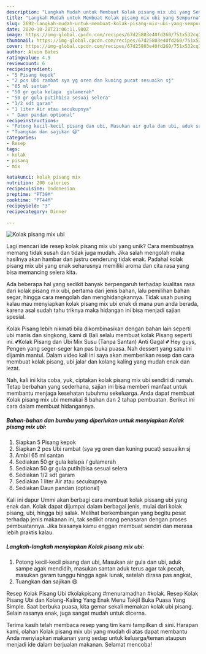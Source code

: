 ```yaml
---
description: "Langkah Mudah untuk Membuat Kolak pisang mix ubi yang Sempurna"
title: "Langkah Mudah untuk Membuat Kolak pisang mix ubi yang Sempurna"
slug: 2692-langkah-mudah-untuk-membuat-kolak-pisang-mix-ubi-yang-sempurna
date: 2020-10-28T21:06:11.980Z
image: https://img-global.cpcdn.com/recipes/67d25803e40fd260/751x532cq70/kolak-pisang-mix-ubi-foto-resep-utama.jpg
thumbnail: https://img-global.cpcdn.com/recipes/67d25803e40fd260/751x532cq70/kolak-pisang-mix-ubi-foto-resep-utama.jpg
cover: https://img-global.cpcdn.com/recipes/67d25803e40fd260/751x532cq70/kolak-pisang-mix-ubi-foto-resep-utama.jpg
author: Alvin Bates
ratingvalue: 4.9
reviewcount: 6
recipeingredient:
- "5 Pisang kepok"
- "2 pcs Ubi rambat sya yg oren dan kuning pucat sesuaikn sj"
- "65 ml santan"
- "50 gr gula kelapa  gulamerah"
- "50 gr gula putihbisa sesuai selera"
- "1/2 sdt garam"
- "1 liter Air atau secukupnya"
- " Daun pandan optional"
recipeinstructions:
- "Potong kecil-kecil pisang dan ubi, Masukan air gula dan ubi, aduk sampe agak mendidih, masukan santan aduk terus agar tak pecah, masukan garam tunggu hingga agak lunak, setelah dirasa pas angkat,"
- "Tuangkan dan sajikan 😆"
categories:
- Resep
tags:
- kolak
- pisang
- mix

katakunci: kolak pisang mix 
nutrition: 200 calories
recipecuisine: Indonesian
preptime: "PT39M"
cooktime: "PT44M"
recipeyield: "3"
recipecategory: Dinner

---
```



![Kolak pisang mix ubi](https://img-global.cpcdn.com/recipes/67d25803e40fd260/751x532cq70/kolak-pisang-mix-ubi-foto-resep-utama.jpg)

Lagi mencari ide resep kolak pisang mix ubi yang unik? Cara membuatnya memang tidak susah dan tidak juga mudah. Jika salah mengolah maka hasilnya akan hambar dan justru cenderung tidak enak. Padahal kolak pisang mix ubi yang enak seharusnya memiliki aroma dan cita rasa yang bisa memancing selera kita.

Ada beberapa hal yang sedikit banyak berpengaruh terhadap kualitas rasa dari kolak pisang mix ubi, pertama dari jenis bahan, lalu pemilihan bahan segar, hingga cara mengolah dan menghidangkannya. Tidak usah pusing kalau mau menyiapkan kolak pisang mix ubi enak di mana pun anda berada, karena asal sudah tahu triknya maka hidangan ini bisa menjadi sajian spesial.

Kolak Pisang lebih nikmati bila dikombinasikan dengan bahan lain seperti ubi manis dan singkong, kami di Bali selalu membuat kolak Pisang seperti ini. 💕Kolak Pisang dan Ubi Mix Susu (Tanpa Santan) Anti Gagal 💕 Hey guys, Pengen yang seger-seger kan pas buka puasa. Nah dessert yang satu ini dijamin mantul. Dalam video kali ini saya akan memberikan resep dan cara membuat kolak pisang, ubi jalar dan kolang kaling yang mudah enak dan lezat.


Nah, kali ini kita coba, yuk, ciptakan kolak pisang mix ubi sendiri di rumah. Tetap berbahan yang sederhana, sajian ini bisa memberi manfaat untuk membantu menjaga kesehatan tubuhmu sekeluarga. Anda dapat membuat Kolak pisang mix ubi memakai 8 bahan dan 2 tahap pembuatan. Berikut ini cara dalam membuat hidangannya.

<!--inarticleads1-->

##### Bahan-bahan dan bumbu yang diperlukan untuk menyiapkan Kolak pisang mix ubi:

1. Siapkan 5 Pisang kepok
1. Siapkan 2 pcs Ubi rambat (sya yg oren dan kuning pucat) sesuaikn sj
1. Ambil 65 ml santan
1. Sediakan 50 gr gula kelapa / gulamerah
1. Sediakan 50 gr gula putih(bisa sesuai selera
1. Sediakan 1/2 sdt garam
1. Sediakan 1 liter Air atau secukupnya
1. Sediakan  Daun pandan (optional)


Kali ini dapur Ummi akan berbagi cara membuat kolak pissang ubi yang enak dan. Kolak dapat dijumpai dalam berbagai jenis, mulai dari kolak pisang, ubi, hingga biji salak. Melihat berkembangan yang begitu pesat terhadap jenis makanan ini, tak sedikit orang penasaran dengan proses pembuatannya. Jika biasanya kamu enggan membuat sendiri dan merasa lebih praktis kalau. 

<!--inarticleads2-->

##### Langkah-langkah menyiapkan Kolak pisang mix ubi:

1. Potong kecil-kecil pisang dan ubi, Masukan air gula dan ubi, aduk sampe agak mendidih, masukan santan aduk terus agar tak pecah, masukan garam tunggu hingga agak lunak, setelah dirasa pas angkat,
1. Tuangkan dan sajikan 😆


Resep Kolak Pisang Ubi #kolakpisang #menuramadhan #kolak. Resep Kolak Pisang Ubi dan Kolang-Kaling Yang Enak Menu Takjil Buka Puasa Yang Simple. Saat berbuka puasa, kita gemar sekali memakan kolak ubi pisang. Selain rasanya enak, juga sangat mudah untuk dicerna. 

Terima kasih telah membaca resep yang tim kami tampilkan di sini. Harapan kami, olahan Kolak pisang mix ubi yang mudah di atas dapat membantu Anda menyiapkan makanan yang sedap untuk keluarga/teman ataupun menjadi ide dalam berjualan makanan. Selamat mencoba!
